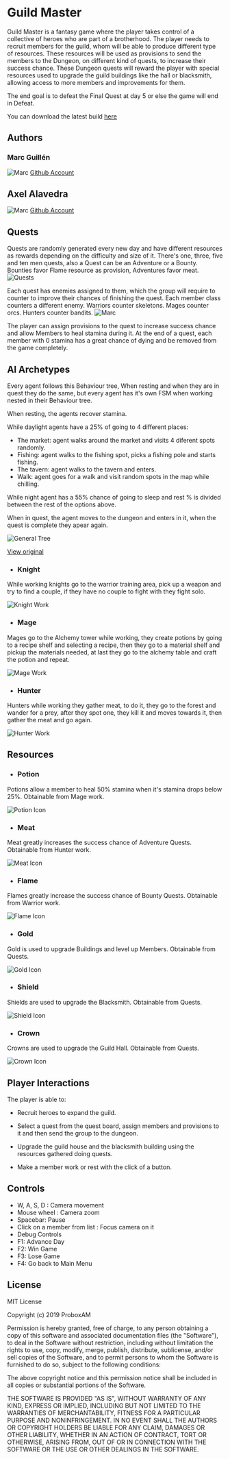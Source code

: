 # Guild Master

Guild Master is a fantasy game where the player takes control of a collective of heroes who are part of a brotherhood. The player needs to recruit members for the guild, whom will be able to produce different type of resources. These resources will be used as provisions to send the members to the Dungeon, on different kind of quests, to increase their success chance.
These Dungeon quests will reward the player with special resources used to upgrade the guild buildings like the hall or blacksmith, allowing access to more members and improvements for them. 

The end goal is to defeat the Final Quest at day 5 or else the game will end in Defeat.

You can download the latest build [here](https://github.com/Marcgs96/AI_Game/releases/tag/3.0)

## Authors

### Marc Guillén
![Marc](images/marc_image.jpg)
[Github Account](https://github.com/Marcgs96)

## Axel Alavedra
![Marc](images/axel_image.jpeg)
[Github Account](https://github.com/AxelAlavedra)

## Quests
Quests are randomly generated every new day and have different resources as rewards depending on the difficulty and size of it.
There's one, three, five and ten men quests, also a Quest can be an Adventure or a Bounty. Bounties favor Flame resource as provision, Adventures favor meat.
![Quests](images/quest_list.jpg)

Each quest has enemies assigned to them, which the group will require to counter to improve their chances of finishing the quest. Each member class counters a different enemy.
Warriors counter skeletons.
Mages counter orcs.
Hunters counter bandits.
![Marc](images/quest_counter_image.jpg)

The player can assign provisions to the quest to increase success chance and allow Members to heal stamina during it.
At the end of a quest, each member with 0 stamina has a great chance of dying and be removed from the game completely.

## AI Archetypes

Every agent follows this Behaviour tree, When resting and when they are in quest they do the same, but every agent has it's own FSM when working nested in their Behaviour tree.

When resting, the agents recover stamina.

While daylight agents have a 25% of going to 4 different places:

* The market: agent walks around the market and visits 4 diferent spots randomly.
* Fishing: agent walks to the fishing spot, picks a fishing pole and starts fishing.
* The tavern: agent walks to the tavern and enters.
* Walk: agent goes for a walk and visit random spots in the map while chilling.

While night agent has a 55% chance of going to sleep and rest % is divided between the rest of the options above.

When in quest, the agent moves to the dungeon and enters in it, when the quest is complete they apear again.

![General Tree](images/General_behaviour_tree.png)

[View original](https://github.com/Marcgs96/AI_Game/blob/master/Wiki/Behaviour/General_behaviour_tree.png)

* ### Knight

While working knights go to the warrior training area, pick up a weapon and try to find a couple, if they have no couple to fight with they fight solo.

![Knight Work](images/KnightSUBFSM.png)

* ### Mage

Mages go to the Alchemy tower while working, they create potions by going to a recipe shelf and selecting a recipe, then they go to a material shelf and pickup the materials needed, at last they go to the alchemy table and craft the potion and repeat.

![Mage Work](images/MageSUBFSM.png)

* ### Hunter

Hunters while working they gather meat, to do it, they go to the forest and wander for a prey, after they spot one, they kill it and moves towards it, then gather the meat and go again.

![Hunter Work](images/HunterSUBFSM.png)

## Resources

* ### Potion

Potions allow a member to heal 50% stamina when it's stamina drops below 25%. Obtainable from Mage work.

![Potion Icon](images/potion.png)

* ### Meat

Meat greatly increases the success chance of Adventure Quests. Obtainable from Hunter work.

![Meat Icon](images/meat2.png)

* ### Flame

Flames greatly increase the success chance of Bounty Quests. Obtainable from Warrior work.

![Flame Icon](images/flame.png)

* ### Gold

Gold is used to upgrade Buildings and level up Members. Obtainable from Quests.

![Gold Icon](images/gold.png)

* ### Shield

Shields are used to upgrade the Blacksmith. Obtainable from Quests.

![Shield Icon](images/shield.png)

* ### Crown

Crowns are used to upgrade the Guild Hall. Obtainable from Quests.

![Crown Icon](images/crown.png)

## Player Interactions
 
The player is able to:

 * Recruit heroes to expand the guild.

 * Select a quest from the quest board, assign members and provisions to it and then send the group to the dungeon.
 
 * Upgrade the guild house and the blacksmith building using the resources gathered doing quests.
 
 * Make a member work or rest with the click of a button.

## Controls
- W, A, S, D : Camera movement
- Mouse wheel : Camera zoom
- Spacebar: Pause
- Click on a member from list : Focus camera on it
- Debug Controls
 - F1: Advance Day
 - F2: Win Game
 - F3: Lose Game
 - F4: Go back to Main Menu
 
## License 

MIT License

Copyright (c) 2019 ProboxAM

Permission is hereby granted, free of charge, to any person obtaining a copy
of this software and associated documentation files (the "Software"), to deal
in the Software without restriction, including without limitation the rights
to use, copy, modify, merge, publish, distribute, sublicense, and/or sell
copies of the Software, and to permit persons to whom the Software is
furnished to do so, subject to the following conditions:

The above copyright notice and this permission notice shall be included in all
copies or substantial portions of the Software.

THE SOFTWARE IS PROVIDED "AS IS", WITHOUT WARRANTY OF ANY KIND, EXPRESS OR
IMPLIED, INCLUDING BUT NOT LIMITED TO THE WARRANTIES OF MERCHANTABILITY,
FITNESS FOR A PARTICULAR PURPOSE AND NONINFRINGEMENT. IN NO EVENT SHALL THE
AUTHORS OR COPYRIGHT HOLDERS BE LIABLE FOR ANY CLAIM, DAMAGES OR OTHER
LIABILITY, WHETHER IN AN ACTION OF CONTRACT, TORT OR OTHERWISE, ARISING FROM,
OUT OF OR IN CONNECTION WITH THE SOFTWARE OR THE USE OR OTHER DEALINGS IN THE
SOFTWARE.
